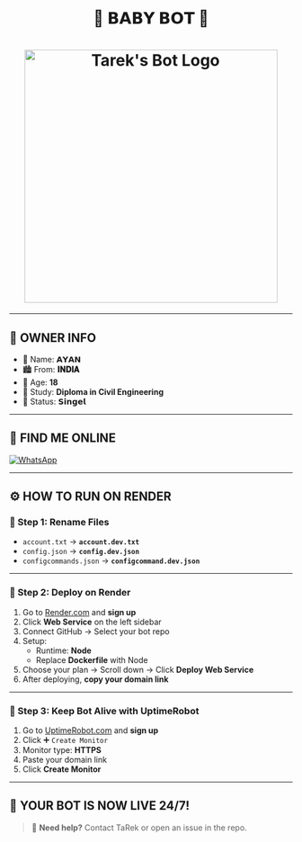 <h1 align="center">🤖 𝗕𝗔𝗕𝗬 𝗕𝗢𝗧 🤖</h1>

<h1 align="center">
  <img src="https://files.catbox.moe/lg2gee.jpeg" width="450" alt="Tarek's Bot Logo"/>
</h1>

---

## 👤 OWNER INFO

- 👑 Name: **𝗔𝗬𝗔𝗡**  
- 🏙️ From: **𝐈𝐍𝐃𝐈𝐀**  
- 🎂 Age: **18**  
- 📖 Study: **Diploma in Civil Engineering**  
- 🧸 Status: **𝗦𝗶𝗻𝗴𝗲𝗹**  

---

## 📱 FIND ME ONLINE
  </a>
  <a href="https://wa.me/+8801914227459">
    <img src="https://img.shields.io/badge/WhatsApp-25D366?style=for-the-badge&logo=whatsapp&logoColor=white" alt="WhatsApp"/>
  </a>
</p>

---

## ⚙️ HOW TO RUN ON RENDER

### 🥇 Step 1: Rename Files
- `account.txt` → **`account.dev.txt`**  
- `config.json` → **`config.dev.json`**  
- `configcommands.json` → **`configcommand.dev.json`**  

---

### 🥈 Step 2: Deploy on Render
1. Go to [Render.com](https://render.com) and **sign up**  
2. Click **Web Service** on the left sidebar  
3. Connect GitHub → Select your bot repo  
4. Setup:
   - Runtime: **Node**  
   - Replace **Dockerfile** with Node  
5. Choose your plan → Scroll down → Click **Deploy Web Service**  
6. After deploying, **copy your domain link**  

---

### 🥉 Step 3: Keep Bot Alive with UptimeRobot
1. Go to [UptimeRobot.com](https://uptimerobot.com) and **sign up**  
2. Click ➕ `Create Monitor`  
3. Monitor type: **HTTPS**  
4. Paste your domain link  
5. Click **Create Monitor**  

---

## 🎉 YOUR BOT IS NOW LIVE 24/7!

> 🤖 **Need help?** Contact TaRek or open an issue in the repo.
